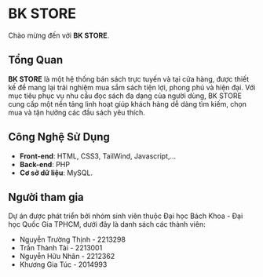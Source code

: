 # BK STORE

Chào mừng đến với **BK STORE**.

## Tổng Quan

**BK STORE** là một hệ thống bán sách trực tuyến và tại cửa hàng, được thiết kế để mang lại trải nghiệm mua sắm sách tiện lợi, phong phú và hiện đại. Với mục tiêu phục vụ nhu cầu đọc sách đa dạng của người dùng, BK STORE cung cấp một nền tảng linh hoạt giúp khách hàng dễ dàng tìm kiếm, chọn mua và tận hưởng các đầu sách yêu thích.

## Công Nghệ Sử Dụng

- **Front-end**: HTML, CSS3, TailWind, Javascript,...
- **Back-end**: PHP
- **Cơ sở dữ liệu**: MySQL.

## Người tham gia
Dự án được phát triển bởi nhóm sinh viên thuộc Đại học Bách Khoa - Đại học Quốc Gia TPHCM, dưới đây là danh sách các thành viên:
* Nguyễn Trường Thịnh - 2213298
* Trần Thành Tài - 2213001
* Nguyễn Hữu Nhân - 2212362
* Khương Gia Túc - 2014993